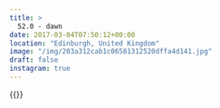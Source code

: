 ```yaml
---
title: >
  52.0 - dawn
date: 2017-03-04T07:50:12+00:00
location: "Edinburgh, United Kingdom"
image: "/img/203a312cab1c06581312520dffa4d141.jpg"
draft: false
instagram: true
---
```


{{<photo src="/img/203a312cab1c06581312520dffa4d141.jpg">}}
